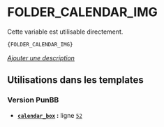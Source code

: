 # FOLDER_CALENDAR_IMG


Cette variable est utilisable directement.

```html
{FOLDER_CALENDAR_IMG}
```

[*Ajouter une description*](https://fa-tvars.appspot.com/var/FOLDER_CALENDAR_IMG)

## Utilisations dans les templates

### Version PunBB
* __[`calendar_box`](../tpl/var/punbb/calendar_box.md#readme) :__ ligne [`52`](../tpl/src/punbb/calendar_box.tpl#L52)